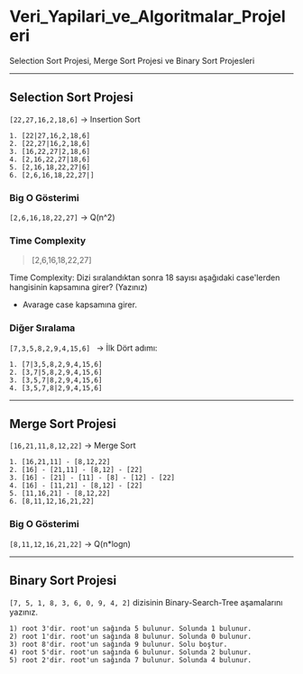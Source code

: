 # Veri_Yapilari_ve_Algoritmalar_Projeleri
Selection Sort Projesi, Merge Sort Projesi ve Binary Sort Projesleri
***
## Selection Sort Projesi

``[22,27,16,2,18,6]`` -> Insertion Sort
```
1. [22|27,16,2,18,6] 
2. [22,27|16,2,18,6]  
3. [16,22,27|2,18,6] 
4. [2,16,22,27|18,6] 
5. [2,16,18,22,27|6] 
6. [2,6,16,18,22,27|] 
```
### Big O Gösterimi
``[2,6,16,18,22,27]`` -> Q(n^2)

### Time Complexity
>[2,6,16,18,22,27]

Time Complexity: Dizi sıralandıktan sonra 18 sayısı aşağıdaki case'lerden hangisinin kapsamına girer? (Yazınız)
- Avarage case kapsamına girer.

### Diğer Sıralama
``[7,3,5,8,2,9,4,15,6] `` -> İlk Dört adımı:
```
1. [7|3,5,8,2,9,4,15,6]
2. [3,7|5,8,2,9,4,15,6]
3. [3,5,7|8,2,9,4,15,6]
4. [3,5,7,8|2,9,4,15,6]
```
***
## Merge Sort Projesi

``[16,21,11,8,12,22]`` -> Merge Sort
```
1. [16,21,11] - [8,12,22]
2. [16] - [21,11] - [8,12] - [22]
3. [16] - [21] - [11] - [8] - [12] - [22]
4. [16] - [11,21] - [8,12] - [22]
5. [11,16,21] - [8,12,22]
6. [8,11,12,16,21,22]
```
### Big O Gösterimi
``[8,11,12,16,21,22]`` -> Q(n*logn)
***

## Binary Sort Projesi
 
``[7, 5, 1, 8, 3, 6, 0, 9, 4, 2]`` dizisinin Binary-Search-Tree aşamalarını yazınız.
```
1) root 3'dir. root'un sağında 5 bulunur. Solunda 1 bulunur.
2) root 1'dir. root'un sağında 8 bulunur. Solunda 0 bulunur.
3) root 8'dir. root'un sağında 9 bulunur. Solu boştur.
4) root 5'dir. root'un sağında 6 bulunur. Solunda 2 bulunur.
5) root 2'dir. root'un sağında 7 bulunur. Solunda 4 bulunur.
```